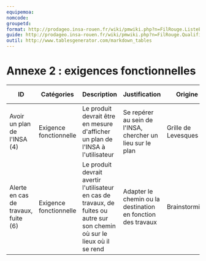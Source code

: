 ```yaml
---
equipemoa: 
nomcode: 
groupetd: 
format: http://prodageo.insa-rouen.fr/wiki/pmwiki.php?n=FilRouge.ListeExigencesQualifiees 
guide: http://prodageo.insa-rouen.fr/wiki/pmwiki.php?n=FilRouge.QualifierExigence
outil: http://www.tablesgenerator.com/markdown_tables
---
```

# Annexe 2 : exigences fonctionnelles

| ID                                  | Catégories             | Description                                                                                                                 | Justification                                               | Origine             | Critères de satisfaction                    | Contentement MOA | Mécontentement | Exigences Dépendantes | Exigences conflictuelles |
|-------------------------------------|------------------------|-----------------------------------------------------------------------------------------------------------------------------|-------------------------------------------------------------|---------------------|---------------------------------------------|------------------|----------------|-----------------------|--------------------------|
| Avoir un plan de l'INSA (4)         | Exigence fonctionnelle | Le produit devrait être en mesure d'afficher un plan de l'INSA à l'utilisateur                                              | Se repérer au sein de l'INSA, chercher un lieu sur le plan  | Grille de Levesques | On peut afficher un plan de l'INSA          | 5                | 5              |                       |                          |
| Alerte en cas de travaux, fuite (6) | Exigence fonctionnelle | Le produit devrait avertir l'utilisateur en cas de travaux, de fuites ou autre sur son chemin où sur le lieux où il se rend | Adapter le chemin ou la destination en fonction des travaux | Brainstorming       | On est informé des travaux sur notre chemin | 3                | 2              | (4)                   |                          |
